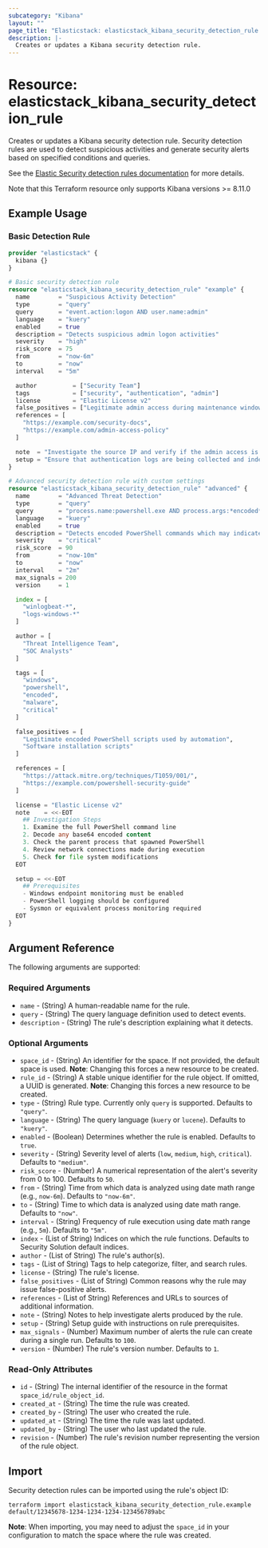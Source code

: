 ```yaml
---
subcategory: "Kibana"
layout: ""
page_title: "Elasticstack: elasticstack_kibana_security_detection_rule Resource"
description: |-
  Creates or updates a Kibana security detection rule.
---
```


# Resource: elasticstack_kibana_security_detection_rule

Creates or updates a Kibana security detection rule. Security detection rules are used to detect suspicious activities and generate security alerts based on specified conditions and queries.

See the [Elastic Security detection rules documentation](https://www.elastic.co/guide/en/security/current/rules-api-create.html) for more details.

Note that this Terraform resource only supports Kibana versions >= 8.11.0 

## Example Usage

### Basic Detection Rule

```terraform
provider "elasticstack" {
  kibana {}
}

# Basic security detection rule
resource "elasticstack_kibana_security_detection_rule" "example" {
  name        = "Suspicious Activity Detection"
  type        = "query"
  query       = "event.action:logon AND user.name:admin"
  language    = "kuery"
  enabled     = true
  description = "Detects suspicious admin logon activities"
  severity    = "high"
  risk_score  = 75
  from        = "now-6m"
  to          = "now"
  interval    = "5m"

  author          = ["Security Team"]
  tags            = ["security", "authentication", "admin"]
  license         = "Elastic License v2"
  false_positives = ["Legitimate admin access during maintenance windows"]
  references = [
    "https://example.com/security-docs",
    "https://example.com/admin-access-policy"
  ]

  note  = "Investigate the source IP and verify if the admin access is legitimate."
  setup = "Ensure that authentication logs are being collected and indexed."
}

# Advanced security detection rule with custom settings
resource "elasticstack_kibana_security_detection_rule" "advanced" {
  name        = "Advanced Threat Detection"
  type        = "query"
  query       = "process.name:powershell.exe AND process.args:*encoded*"
  language    = "kuery"
  enabled     = true
  description = "Detects encoded PowerShell commands which may indicate malicious activity"
  severity    = "critical"
  risk_score  = 90
  from        = "now-10m"
  to          = "now"
  interval    = "2m"
  max_signals = 200
  version     = 1

  index = [
    "winlogbeat-*",
    "logs-windows-*"
  ]

  author = [
    "Threat Intelligence Team",
    "SOC Analysts"
  ]

  tags = [
    "windows",
    "powershell",
    "encoded",
    "malware",
    "critical"
  ]

  false_positives = [
    "Legitimate encoded PowerShell scripts used by automation",
    "Software installation scripts"
  ]

  references = [
    "https://attack.mitre.org/techniques/T1059/001/",
    "https://example.com/powershell-security-guide"
  ]

  license = "Elastic License v2"
  note    = <<-EOT
    ## Investigation Steps
    1. Examine the full PowerShell command line
    2. Decode any base64 encoded content
    3. Check the parent process that spawned PowerShell
    4. Review network connections made during execution
    5. Check for file system modifications
  EOT

  setup = <<-EOT
    ## Prerequisites
    - Windows endpoint monitoring must be enabled
    - PowerShell logging should be configured
    - Sysmon or equivalent process monitoring required
  EOT
}
```

## Argument Reference

The following arguments are supported:

### Required Arguments

- `name` - (String) A human-readable name for the rule.
- `query` - (String) The query language definition used to detect events.
- `description` - (String) The rule's description explaining what it detects.

### Optional Arguments

- `space_id` - (String) An identifier for the space. If not provided, the default space is used. **Note**: Changing this forces a new resource to be created.
- `rule_id` - (String) A stable unique identifier for the rule object. If omitted, a UUID is generated. **Note**: Changing this forces a new resource to be created.
- `type` - (String) Rule type. Currently only `query` is supported. Defaults to `"query"`.
- `language` - (String) The query language (`kuery` or `lucene`). Defaults to `"kuery"`.
- `enabled` - (Boolean) Determines whether the rule is enabled. Defaults to `true`.
- `severity` - (String) Severity level of alerts (`low`, `medium`, `high`, `critical`). Defaults to `"medium"`.
- `risk_score` - (Number) A numerical representation of the alert's severity from 0 to 100. Defaults to `50`.
- `from` - (String) Time from which data is analyzed using date math range (e.g., `now-6m`). Defaults to `"now-6m"`.
- `to` - (String) Time to which data is analyzed using date math range. Defaults to `"now"`.
- `interval` - (String) Frequency of rule execution using date math range (e.g., `5m`). Defaults to `"5m"`.
- `index` - (List of String) Indices on which the rule functions. Defaults to Security Solution default indices.
- `author` - (List of String) The rule's author(s).
- `tags` - (List of String) Tags to help categorize, filter, and search rules.
- `license` - (String) The rule's license.
- `false_positives` - (List of String) Common reasons why the rule may issue false-positive alerts.
- `references` - (List of String) References and URLs to sources of additional information.
- `note` - (String) Notes to help investigate alerts produced by the rule.
- `setup` - (String) Setup guide with instructions on rule prerequisites.
- `max_signals` - (Number) Maximum number of alerts the rule can create during a single run. Defaults to `100`.
- `version` - (Number) The rule's version number. Defaults to `1`.

### Read-Only Attributes

- `id` - (String) The internal identifier of the resource in the format `space_id/rule_object_id`.
- `created_at` - (String) The time the rule was created.
- `created_by` - (String) The user who created the rule.
- `updated_at` - (String) The time the rule was last updated.
- `updated_by` - (String) The user who last updated the rule.
- `revision` - (Number) The rule's revision number representing the version of the rule object.

## Import

Security detection rules can be imported using the rule's object ID:

```shell
terraform import elasticstack_kibana_security_detection_rule.example default/12345678-1234-1234-1234-123456789abc
```

**Note**: When importing, you may need to adjust the `space_id` in your configuration to match the space where the rule was created.